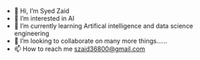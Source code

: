- 👋 Hi, I’m Syed Zaid
- 👀 I’m interested in AI
- 🌱 I’m currently learning Artifical intelligence and data science engineering
- 💞️ I’m looking to collaborate on many more things......
- 📫 How to reach me szaid36800@gmail.com

<!---
Szaid36800/Szaid36800 is a ✨ special ✨ repository because its `README.md` (this file) appears on your GitHub profile.
You can click the Preview link to take a look at your changes.
--->
